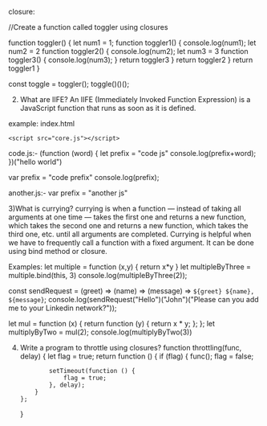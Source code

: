 closure:

//Create a function called toggler using closures

function toggler() {
    let num1 = 1;
    function toggler1() {
        console.log(num1);
        let num2 = 2
        function toggler2() {
            console.log(num2);
            let num3 = 3
            function toggler3() {
                console.log(num3);
            }
            return toggler3
        }
        return toggler2
    }
    return toggler1
}

const toggle = toggler();
toggle()()();


2)  What are IIFE?
	 An IIFE (Immediately Invoked Function Expression) is a JavaScript function that runs as soon as it is defined.

example: index.html
<!DOCTYPE html>
<html lang="en">
<head>
    <meta charset="UTF-8">
    <meta http-equiv="X-UA-Compatible" content="IE=edge">
    <meta name="viewport" content="width=device-width, initial-scale=1.0">
    <title>Document</title>
    <script src="another.js"></script>

    <script src="core.js"></script>

</head>
<body>
    
</body>
</html>

code.js:-
(function (word) {
    let prefix = "code js"
    console.log(prefix+word);
})("hello world")

var prefix = "code prefix"
console.log(prefix);

another.js:-
var prefix = "another js"

3)What is currying?
	currying is when a function — instead of taking all arguments at one time — takes the first one and returns a new function, which takes the second one and returns a new function, which takes the third one, etc. until all arguments are completed.
  Currying is helpful when we have to frequently call a function with a fixed argument.
  It can be done using bind method or closure.

Examples:
let multiple = function (x,y) {
    return x*y
}
let multipleByThree = multiple.bind(this, 3)
console.log(multipleByThree(2));

const sendRequest = (greet) => (name) => (message) =>
	`${greet} ${name}, ${message}`;
console.log(sendRequest("Hello")("John")("Please can you add me to your Linkedin network?"));

let mul = function (x) {
	return function (y) {
		return x * y;
	};
};
let multiplyByTwo = mul(2);
console.log(multiplyByTwo(3))


4)  Write a program to throttle using closures?
function throttling(func, delay) {
		let flag = true;
		return function () {
			if (flag) {
				func();
				flag = false;

				setTimeout(function () {
					flag = true;
				}, delay);
			}
		};
	}
